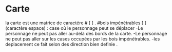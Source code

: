 # Carte
la carte est une matrice de caractére #  [ ] .
#bois impénétrables
[ ] (caractère espace) : case où le personnage peut se déplacer
-Le personnage ne peut pas aller au-delà des bords de la carte.
-Le personnage ne peut pas aller sur les cases occupées par les bois impénétrables.
-les deplacement ce fait  selon des direction bien definie .




